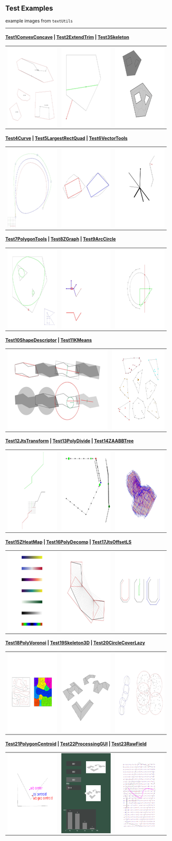 ## Test Examples

example images from `textUtils`

---

#### [Test1ConvexConcave](java/testUtils/Test1ConvexConcave.java) | [Test2ExtendTrim](java/testUtils/Test2ExtendTrim.java) | [Test3Skeleton](java/testUtils/Test3Skeleton.java)
<table><tr>
    <td><img src="resources/exampleImgs/Test1ConvexConcave.jpg" width = "250" height = "250" /></td>
    <td><img src="resources/exampleImgs/Test2ExtendTrim.jpg" width = "250" height = "250" /></td>
    <td><img src="resources/exampleImgs/Test3Skeleton.jpg" width = "250" height = "250" /></td>
</tr></table>

#### [Test4Curve](java/testUtils/Test4Curve.java) | [Test5LargestRectQuad](java/testUtils/Test5LargestRectQuad.java) | [Test6VectorTools](java/testUtils/Test6VectorTools.java)
<table><tr>
    <td><img src="resources/exampleImgs/Test4Curve.jpg" width = "250" height = "250" /></td>
    <td><img src="resources/exampleImgs/Test5LargestRectQuad.jpg" width = "250" height = "250" /></td>
    <td><img src="resources/exampleImgs/Test6VectorTools.jpg" width = "250" height = "250" /></td>
</tr></table>

#### [Test7PolygonTools](java/testUtils/Test7PolygonTools.java) | [Test8ZGraph](java/testUtils/Test8ZGraph.java) | [Test9ArcCircle](java/testUtils/Test9ArcCircle.java)
<table><tr>
    <td><img src="resources/exampleImgs/Test7PolygonTools.jpg" width = "250" height = "250" /></td>
    <td><img src="resources/exampleImgs/Test8ZGraph.jpg" width = "250" height = "250" /></td>
    <td><img src="resources/exampleImgs/Test9ArcCircle.jpg" width = "250" height = "250" /></td>
</tr></table>

#### [Test10ShapeDescriptor](java/testUtils/Test10ShapeDescriptor.java) | [Test11KMeans](java/testUtils/Test11KMeans.java)
<table><tr>
    <td><img src="resources/exampleImgs/Test10ShapeDescriptor.jpg" width = "475" height = "250" /></td>
    <td><img src="resources/exampleImgs/Test11KMeans.jpg" width = "250" height = "250" /></td>
</tr></table>

#### [Test12JtsTransform](java/testUtils/Test12JtsTransform.java) | [Test13PolyDivide](java/testUtils/Test13PolyDivide.java) | [Test14ZAABBTree](java/testUtils/Test14ZAABBTree.java)
<table><tr>
    <td><img src="resources/exampleImgs/Test12JtsTransform.jpg" width = "250" height = "250" /></td>
    <td><img src="resources/exampleImgs/Test13PolyDivide.jpg" width = "250" height = "250" /></td>
    <td><img src="resources/exampleImgs/Test14ZAABBTree.jpg" width = "250" height = "250" /></td>
</tr></table>

#### [Test15ZHeatMap](java/testUtils/Test1ConvexConcave.java) | [Test16PolyDecomp](java/testUtils/Test16PolyDecomp.java) | [Test17JtsOffsetLS](java/testUtils/Test17JtsOffsetLS.java)
<table><tr>
    <td><img src="resources/exampleImgs/Test15ZHeatMap.jpg" width = "250" height = "250" /></td>
    <td><img src="resources/exampleImgs/Test16PolyDecomp.jpg" width = "250" height = "250" /></td>
    <td><img src="resources/exampleImgs/Test17JtsOffsetLS.jpg" width = "250" height = "250" /></td>
</tr></table>  

#### [Test18PolyVoronoi](java/testUtils/Test18PolyVoronoi.java) | [Test19Skeleton3D](java/testUtils/Test19Skeleton3D.java) | [Test20CircleCoverLazy](java/testUtils/Test20CircleCoverLazy.java)
<table><tr>
    <td><img src="resources/exampleImgs/Test18PolyVoronoi.jpg" width = "250" height = "250" /></td>
    <td><img src="resources/exampleImgs/Test19Skeleton3D.jpg" width = "250" height = "250" /></td>
    <td><img src="resources/exampleImgs/Test20CircleCoverLazy.jpg" width = "250" height = "250" /></td>
</tr></table>

#### [Test21PolygonCentroid](java/testUtils/Test21PolygonCentroid.java) | [Test22ProcessingGUI](java/testUtils/Test22ProcessingGUI.java) | [Test23RawField](java/testUtils/Test23RawField.java)
<table><tr>
    <td><img src="resources/exampleImgs/Test21PolygonCentroid.jpg" width = "250" height = "250" /></td>
    <td><img src="resources/exampleImgs/Test22ProcessingGUI.jpg" width = "250" height = "250" /></td>
    <td><img src="resources/exampleImgs/Test23RawField.jpg" width = "250" height = "250" /></td>
</tr></table>
